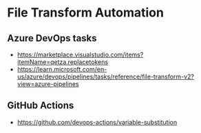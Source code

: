 # File Transform Automation

## Azure DevOps tasks

- https://marketplace.visualstudio.com/items?itemName=qetza.replacetokens
- https://learn.microsoft.com/en-us/azure/devops/pipelines/tasks/reference/file-transform-v2?view=azure-pipelines

## GitHub Actions

- https://github.com/devops-actions/variable-substitution
